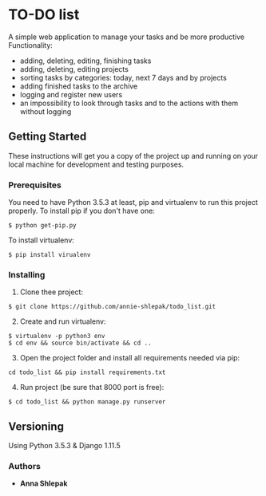 # TO-DO list
A simple web application to manage your tasks and be more productive
Functionality:
* adding, deleting, editing, finishing tasks
* adding, deleting, editing projects
* sorting tasks by categories: today, next 7 days and by projects
* adding finished tasks to the archive
* logging and register new users
* an impossibility to look through tasks and to the actions with them without logging
## Getting Started
These instructions will get you a copy of the project up and running on your local machine for development and testing purposes. 
### Prerequisites
You need to have Python 3.5.3 at least, pip and virtualenv to run this project properly.
To install pip if you don't have one:
```
$ python get-pip.py
```
To install virtualenv:
```
$ pip install virualenv
```
### Installing
1) Clone thee project:
```
$ git clone https://github.com/annie-shlepak/todo_list.git
```
2) Create and run virtualenv:
```
$ virtualenv -p python3 env
$ cd env && source bin/activate && cd ..
```
3) Open the project folder and install all requirements needed via pip:
```
cd todo_list && pip install requirements.txt
```
4) Run project (be sure that 8000 port is free):
```
$ cd todo_list && python manage.py runserver
```
## Versioning
Using Python 3.5.3 & Django 1.11.5
### Authors
* **Anna Shlepak**
